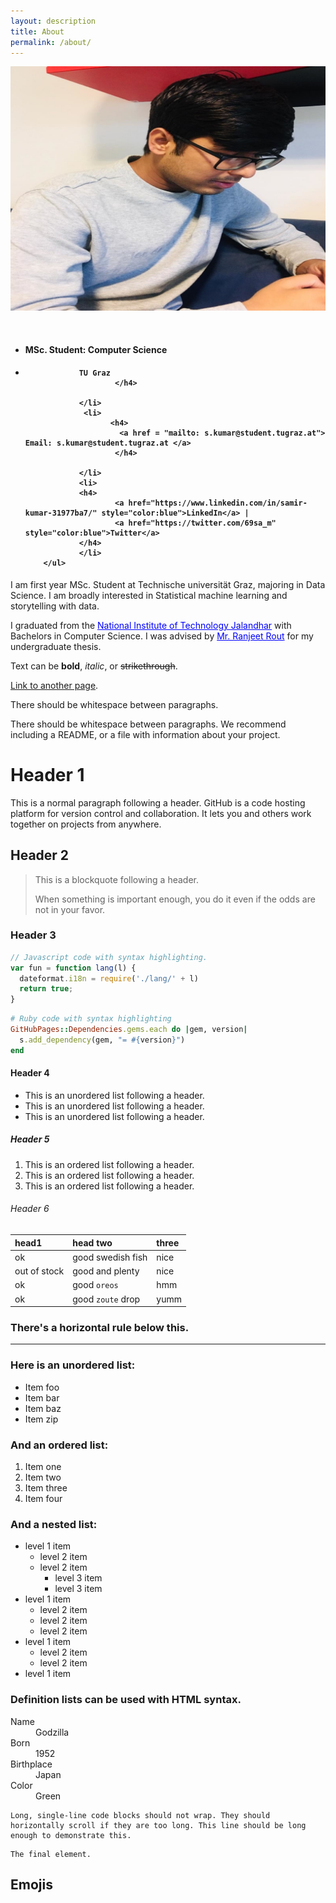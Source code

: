 ```yaml
---
layout: description
title: About
permalink: /about/
---
```

<div class="row" style="margin-top:2%">
<div class="col-md-6 col-sm-6">
        <img src="/assets/samir.jpg">

</div>
  <div class="col-md-6 col-sm-6">
        <ul style="margin-top: 10%">
                <li>
                        <h4>
                MSc. Student: Computer Science
                        </h4>
                </li>
                 <li>
                        <h4>

                TU Graz
                        </h4>

                </li>
                 <li>
                       <h4>
                         <a href = "mailto: s.kumar@student.tugraz.at"> Email: s.kumar@student.tugraz.at </a>
                        </h4>

                </li>
                <li>
                <h4>
                        <a href="https://www.linkedin.com/in/samir-kumar-31977ba7/" style="color:blue">LinkedIn</a> |
                        <a href="https://twitter.com/69sa_m" style="color:blue">Twitter</a>
                </h4>
                </li>
        </ul>
   </div>
</div>
<!-- ![Octocat](https://www.tesla.com/assets/img/m3_fb_s.jpg) -->


I am first year MSc. Student at Technische universität Graz, majoring in Data Science. I am broadly interested in Statistical machine learning and storytelling with data.

I graduated from the <a href="https://www.nitj.ac.in" style="color:blue">National Institute of Technology Jalandhar</a> with Bachelors in Computer Science. I was advised by 
<a href="https://nitsri.ac.in/Pages/FacultyProfile.aspx?nEmpID=eeo&nDeptID=cs" style="color:blue">Mr. Ranjeet Rout</a> for my undergraduate thesis.

Text can be **bold**, _italic_, or ~~strikethrough~~.

[Link to another page](./another-page.html).

There should be whitespace between paragraphs.

There should be whitespace between paragraphs. We recommend including a README, or a file with information about your project.

# Header 1

This is a normal paragraph following a header. GitHub is a code hosting platform for version control and collaboration. It lets you and others work together on projects from anywhere.

## Header 2

> This is a blockquote following a header.
>
> When something is important enough, you do it even if the odds are not in your favor.

### Header 3

```js
// Javascript code with syntax highlighting.
var fun = function lang(l) {
  dateformat.i18n = require('./lang/' + l)
  return true;
}
```

```ruby
# Ruby code with syntax highlighting
GitHubPages::Dependencies.gems.each do |gem, version|
  s.add_dependency(gem, "= #{version}")
end
```

#### Header 4

*   This is an unordered list following a header.
*   This is an unordered list following a header.
*   This is an unordered list following a header.

##### Header 5

1.  This is an ordered list following a header.
2.  This is an ordered list following a header.
3.  This is an ordered list following a header.

###### Header 6

| head1        | head two          | three |
|:-------------|:------------------|:------|
| ok           | good swedish fish | nice  |
| out of stock | good and plenty   | nice  |
| ok           | good `oreos`      | hmm   |
| ok           | good `zoute` drop | yumm  |

### There's a horizontal rule below this.

* * *

### Here is an unordered list:

*   Item foo
*   Item bar
*   Item baz
*   Item zip

### And an ordered list:

1.  Item one
1.  Item two
1.  Item three
1.  Item four

### And a nested list:

- level 1 item
  - level 2 item
  - level 2 item
    - level 3 item
    - level 3 item
- level 1 item
  - level 2 item
  - level 2 item
  - level 2 item
- level 1 item
  - level 2 item
  - level 2 item
- level 1 item


### Definition lists can be used with HTML syntax.

<dl>
<dt>Name</dt>
<dd>Godzilla</dd>
<dt>Born</dt>
<dd>1952</dd>
<dt>Birthplace</dt>
<dd>Japan</dd>
<dt>Color</dt>
<dd>Green</dd>
</dl>

```
Long, single-line code blocks should not wrap. They should horizontally scroll if they are too long. This line should be long enough to demonstrate this.
```

```
The final element.
```

## Emojis
